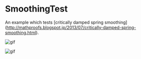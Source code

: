 SmoothingTest
=============

An example which tests [critically damped spring smoothing]
(http://mathproofs.blogspot.jp/2013/07/critically-damped-spring-smoothing.html).

![gif](https://49.media.tumblr.com/4e1aa36b67b22d2702fcfa55b0a738eb/tumblr_o0oyn7SKep1qio469o1_400.gif)

![gif](https://49.media.tumblr.com/dfba0ff232f0bb76dc10a25026a888a2/tumblr_o0q7hmMfYU1qio469o1_400.gif)

